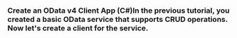 <h3>Create an OData v4 Client App (C#)</h3?
by Mike Wasson

In the previous tutorial, you created a basic OData service that supports CRUD operations. 
Now let's create a client for the service.
